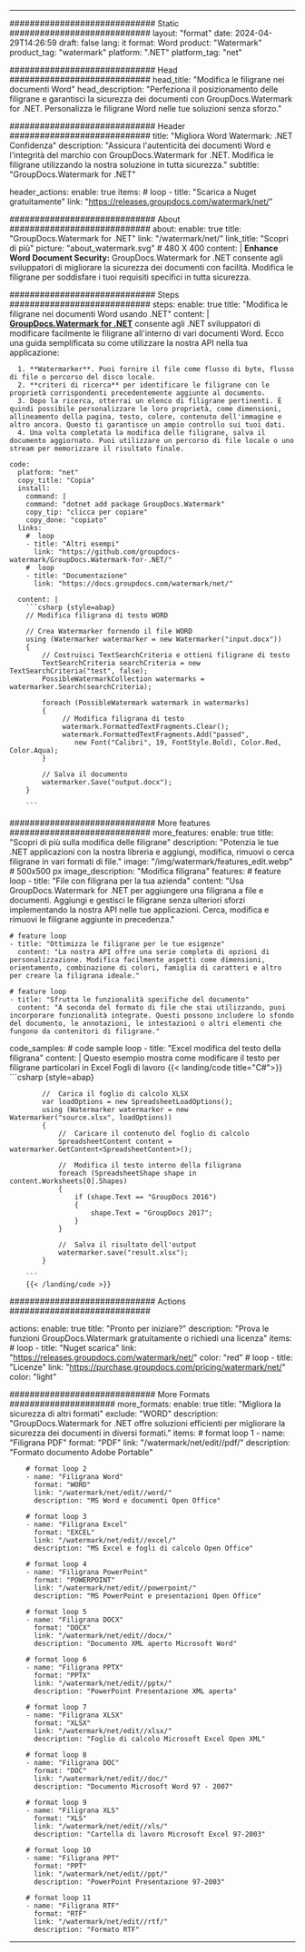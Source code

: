 
---
############################# Static ############################
layout: "format"
date:  2024-04-29T14:26:59
draft: false
lang: it
format: Word
product: "Watermark"
product_tag: "watermark"
platform: ".NET"
platform_tag: "net"

############################# Head ############################
head_title: "Modifica le filigrane nei documenti Word"
head_description: "Perfeziona il posizionamento delle filigrane e garantisci la sicurezza dei documenti con GroupDocs.Watermark for .NET. Personalizza le filigrane Word nelle tue soluzioni senza sforzo."

############################# Header ############################
title: "Migliora Word Watermark: .NET Confidenza" 
description: "Assicura l'autenticità dei documenti Word e l'integrità del marchio con GroupDocs.Watermark for .NET. Modifica le filigrane utilizzando la nostra soluzione in tutta sicurezza."
subtitle: "GroupDocs.Watermark for .NET" 

header_actions:
  enable: true
  items:
    #  loop
    - title: "Scarica a Nuget gratuitamente"
      link: "https://releases.groupdocs.com/watermark/net/"
      
############################# About ############################
about:
    enable: true
    title: "GroupDocs.Watermark for .NET"
    link: "/watermark/net/"
    link_title: "Scopri di più"
    picture: "about_watermark.svg" # 480 X 400
    content: |
       **Enhance Word Document Security:** GroupDocs.Watermark for .NET consente agli sviluppatori di migliorare la sicurezza dei documenti con facilità. Modifica le filigrane per soddisfare i tuoi requisiti specifici in tutta sicurezza.

############################# Steps ############################
steps:
    enable: true
    title: "Modifica le filigrane nei documenti Word usando .NET"
    content: |
      **[GroupDocs.Watermark for .NET](https://products.groupdocs.com/watermark/net/)** consente agli .NET sviluppatori di modificare facilmente le filigrane all'interno di vari documenti Word. Ecco una guida semplificata su come utilizzare la nostra API nella tua applicazione:
      
      1. **Watermarker**. Puoi fornire il file come flusso di byte, flusso di file o percorso del disco locale.
      2. **criteri di ricerca** per identificare le filigrane con le proprietà corrispondenti precedentemente aggiunte al documento.
      3. Dopo la ricerca, otterrai un elenco di filigrane pertinenti. È quindi possibile personalizzare le loro proprietà, come dimensioni, allineamento della pagina, testo, colore, contenuto dell'immagine e altro ancora. Questo ti garantisce un ampio controllo sui tuoi dati.
      4. Una volta completata la modifica delle filigrane, salva il documento aggiornato. Puoi utilizzare un percorso di file locale o uno stream per memorizzare il risultato finale.
   
    code:
      platform: "net"
      copy_title: "Copia"
      install:
        command: |
        command: "dotnet add package GroupDocs.Watermark"
        copy_tip: "clicca per copiare"
        copy_done: "copiato"
      links:
        #  loop
        - title: "Altri esempi"
          link: "https://github.com/groupdocs-watermark/GroupDocs.Watermark-for-.NET/"
        #  loop
        - title: "Documentazione"
          link: "https://docs.groupdocs.com/watermark/net/"
          
      content: |
        ```csharp {style=abap}
        // Modifica filigrana di testo WORD

        // Crea Watermarker fornendo il file WORD
        using (Watermarker watermarker = new Watermarker("input.docx"))
        {
            // Costruisci TextSearchCriteria e ottieni filigrane di testo
            TextSearchCriteria searchCriteria = new TextSearchCriteria("test", false);
            PossibleWatermarkCollection watermarks = watermarker.Search(searchCriteria);

            foreach (PossibleWatermark watermark in watermarks)
            {
                 // Modifica filigrana di testo
                 watermark.FormattedTextFragments.Clear();
                 watermark.FormattedTextFragments.Add("passed", 
                    new Font("Calibri", 19, FontStyle.Bold), Color.Red, Color.Aqua);
            }

            // Salva il documento
            watermarker.Save("output.docx");
        }
        
        ```            

############################# More features ############################
more_features:
  enable: true
  title: "Scopri di più sulla modifica delle filigrane"
  description: "Potenzia le tue .NET applicazioni con la nostra libreria e aggiungi, modifica, rimuovi o cerca filigrane in vari formati di file."
  image: "/img/watermark/features_edit.webp" # 500x500 px
  image_description: "Modifica filigrana"
  features:
    # feature loop
    - title: "File con filigrana per la tua azienda"
      content: "Usa GroupDocs.Watermark for .NET per aggiungere una filigrana a file e documenti. Aggiungi e gestisci le filigrane senza ulteriori sforzi implementando la nostra API nelle tue applicazioni. Cerca, modifica e rimuovi le filigrane aggiunte in precedenza."

    # feature loop
    - title: "Ottimizza le filigrane per le tue esigenze"
      content: "La nostra API offre una serie completa di opzioni di personalizzazione. Modifica facilmente aspetti come dimensioni, orientamento, combinazione di colori, famiglia di caratteri e altro per creare la filigrana ideale."

    # feature loop
    - title: "Sfrutta le funzionalità specifiche del documento"
      content: "A seconda del formato di file che stai utilizzando, puoi incorporare funzionalità integrate. Questi possono includere lo sfondo del documento, le annotazioni, le intestazioni o altri elementi che fungono da contenitori di filigrane."
      
  code_samples:
    # code sample loop
    - title: "Excel modifica del testo della filigrana"
      content: |
        Questo esempio mostra come modificare il testo per filigrane particolari in Excel Fogli di lavoro
        {{< landing/code title="C#">}}
        ```csharp {style=abap}
        
            //  Carica il foglio di calcolo XLSX
            var loadOptions = new SpreadsheetLoadOptions();
            using (Watermarker watermarker = new Watermarker("source.xlsx", loadOptions))
            {
                //  Caricare il contenuto del foglio di calcolo
                SpreadsheetContent content = watermarker.GetContent<SpreadsheetContent>();

                //  Modifica il testo interno della filigrana
                foreach (SpreadsheetShape shape in content.Worksheets[0].Shapes)
                {
                    if (shape.Text == "GroupDocs 2016")
                    {
                        shape.Text = "GroupDocs 2017";
                    }
                }

                //  Salva il risultato dell'output
                watermarker.save("result.xlsx");
            }

        ```
        {{< /landing/code >}}


############################# Actions ############################

actions:
  enable: true
  title: "Pronto per iniziare?"
  description: "Prova le funzioni GroupDocs.Watermark gratuitamente o richiedi una licenza"
  items:
    #  loop
    - title: "Nuget scarica"
      link: "https://releases.groupdocs.com/watermark/net/"
      color: "red"
        #  loop
    - title: "Licenze"
      link: "https://purchase.groupdocs.com/pricing/watermark/net/"
      color: "light"


############################# More Formats #####################
more_formats:
    enable: true
    title: "Migliora la sicurezza di altri formati"
    exclude: "WORD"
    description: "GroupDocs.Watermark for .NET offre soluzioni efficienti per migliorare la sicurezza dei documenti in diversi formati."
    items: 
        # format loop 1
        - name: "Filigrana PDF"
          format: "PDF"
          link: "/watermark/net/edit//pdf/"
          description: "Formato documento Adobe Portable"

        # format loop 2
        - name: "Filigrana Word"
          format: "WORD"
          link: "/watermark/net/edit//word/"
          description: "MS Word e documenti Open Office"
          
        # format loop 3
        - name: "Filigrana Excel"
          format: "EXCEL"
          link: "/watermark/net/edit//excel/"
          description: "MS Excel e fogli di calcolo Open Office"

        # format loop 4
        - name: "Filigrana PowerPoint"
          format: "POWERPOINT"
          link: "/watermark/net/edit//powerpoint/"
          description: "MS PowerPoint e presentazioni Open Office"

        # format loop 5
        - name: "Filigrana DOCX"
          format: "DOCX"
          link: "/watermark/net/edit//docx/"
          description: "Documento XML aperto Microsoft Word"
          
        # format loop 6
        - name: "Filigrana PPTX"
          format: "PPTX"
          link: "/watermark/net/edit//pptx/"
          description: "PowerPoint Presentazione XML aperta"
          
        # format loop 7
        - name: "Filigrana XLSX"
          format: "XLSX"
          link: "/watermark/net/edit//xlsx/"
          description: "Foglio di calcolo Microsoft Excel Open XML"

        # format loop 8
        - name: "Filigrana DOC"
          format: "DOC"
          link: "/watermark/net/edit//doc/"
          description: "Documento Microsoft Word 97 - 2007"

        # format loop 9
        - name: "Filigrana XLS"
          format: "XLS"
          link: "/watermark/net/edit//xls/"
          description: "Cartella di lavoro Microsoft Excel 97-2003"

        # format loop 10
        - name: "Filigrana PPT"
          format: "PPT"
          link: "/watermark/net/edit//ppt/"
          description: "PowerPoint Presentazione 97-2003"

        # format loop 11
        - name: "Filigrana RTF"
          format: "RTF"
          link: "/watermark/net/edit//rtf/"
          description: "Formato RTF"

---